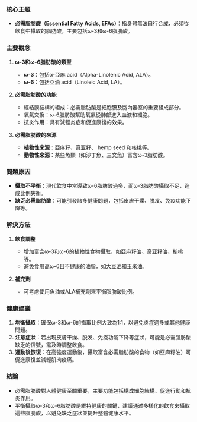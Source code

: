 ### 核心主題  
- **必需脂肪酸（Essential Fatty Acids, EFAs）**：指身體無法自行合成，必須從飲食中攝取的脂肪酸，主要包括ω-3和ω-6脂肪酸。  

### 主要觀念  
1. **ω-3和ω-6脂肪酸的類型**  
   - **ω-3**：包括α-亞麻 acid（Alpha-Linolenic Acid, ALA）。  
   - **ω-6**：包括亞油 acid（Linoleic Acid, LA）。  

2. **必需脂肪酸的功能**  
   - 經絡膜結構的組成：必需脂肪酸是細胞膜及胞內器室的重要組成部分。  
   - 氧氣交換：ω-6脂肪酸幫助氧氣從肺部進入血液和細胞。  
   - 抗炎作用：具有減輕炎症和促進康復的效果。  

3. **必需脂肪酸的來源**  
   - **植物性來源**：亞麻籽、奇亚籽、 hemp seed 和核桃等。  
   - **動物性來源**：某些魚類（如沙丁魚、三文魚）富含ω-3脂肪酸。  

### 問題原因  
- **攝取不平衡**：現代飲食中常導致ω-6脂肪酸過多，而ω-3脂肪酸攝取不足，造成比例失衡。  
- **缺乏必需脂肪酸**：可能引發諸多健康問題，包括皮膚干燥、脱发、免疫功能下降等。  

### 解決方法  
1. **飲食調整**  
   - 增加富含ω-3和ω-6的植物性食物攝取，如亞麻籽油、奇亚籽油、核桃等。  
   - 避免食用高ω-6且不健康的油脂，如大豆油和玉米油。  

2. **補充劑**  
   - 可考慮使用魚油或ALA補充劑來平衡脂肪酸比例。  

### 健康建議  
1. **均衡攝取**：確保ω-3和ω-6的攝取比例大致為1:1，以避免炎症過多或其他健康問題。  
2. **注意症狀**：若出現皮膚干燥、脱发、免疫功能下降等症狀，可能是必需脂肪酸缺乏的信號，需及時調整飲食。  
3. **運動後恢復**：在高強度運動後，攝取富含必需脂肪酸的食物（如亞麻籽油）可促進康復並減輕肌肉痠痛。  

### 結論  
- 必需脂肪酸對人體健康至關重要，主要功能包括構成細胞結構、促進行動和抗炎作用。  
- 平衡攝取ω-3和ω-6脂肪酸是維持健康的關鍵，建議通过多樣化的飲食來攝取這些脂肪酸，以避免缺乏症狀並提升整體健康水平。